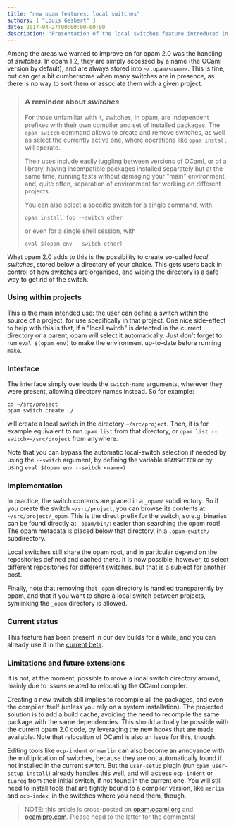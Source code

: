 ```yaml
---
title: "new opam features: local switches"
authors: [ "Louis Gesbert" ]
date: 2017-04-27T00:00:00-00:00
description: "Presentation of the local switches feature introduced in opam 2.0"
---
```


Among the areas we wanted to improve on for opam 2.0 was the handling of
_switches_. In opam 1.2, they are simply accessed by a name (the OCaml version
by default), and are always stored into `~/.opam/<name>`. This is fine, but can
get a bit cumbersome when many switches are in presence, as there is no way to
sort them or associate them with a given project.

> ### A reminder about _switches_
> 
> For those unfamiliar with it, switches, in opam, are independent prefixes with
> their own compiler and set of installed packages. The `opam switch` command
> allows to create and remove switches, as well as select the currently active
> one, where operations like `opam install` will operate.
> 
> Their uses include easily juggling between versions of OCaml, or of a library,
> having incompatible packages installed separately but at the same time, running
> tests without damaging your "main" environment, and, quite often, separation of
> environment for working on different projects.
>
> You can also select a specific switch for a single command, with
>
>     opam install foo --switch other
>
> or even for a single shell session, with
>
>     eval $(opam env --switch other)

What opam 2.0 adds to this is the possibility to create so-called _local
switches_, stored below a directory of your choice. This gets users back in
control of how switches are organised, and wiping the directory is a safe way to
get rid of the switch.

### Using within projects

This is the main intended use: the user can define a switch within the source of
a project, for use specifically in that project. One nice side-effect to help
with this is that, if a "local switch" is detected in the current directory or a
parent, opam will select it automatically. Just don't forget to run `eval $(opam
env)` to make the environment up-to-date before running `make`.

### Interface

The interface simply overloads the `switch-name` arguments, wherever they were
present, allowing directory names instead. So for example:

    cd ~/src/project
    opam switch create ./

will create a local switch in the directory `~/src/project`. Then, it is for
example equivalent to run `opam list` from that directory, or `opam list
--switch=~/src/project` from anywhere.

Note that you can bypass the automatic local-switch selection if needed by using
the `--switch` argument, by defining the variable `OPAMSWITCH` or by using `eval
$(opam env --switch <name>)`

### Implementation

In practice, the switch contents are placed in a `_opam/` subdirectory. So if
you create the switch `~/src/project`, you can browse its contents at
`~/src/project/_opam`. This is the direct prefix for the switch, so e.g.
binaries can be found directly at `_opam/bin/`: easier than searching the opam
root! The opam metadata is placed below that directory, in a `.opam-switch/`
subdirectory.

Local switches still share the opam root, and in particular depend on the
repositories defined and cached there. It is now possible, however, to select
different repositories for different switches, but that is a subject for another
post.

Finally, note that removing that `_opam` directory is handled transparently by
opam, and that if you want to share a local switch between projects, symlinking
the `_opam` directory is allowed.

### Current status

This feature has been present in our dev builds for a while, and you can already
use it in the
[current beta](https://github.com/ocaml/opam/releases/tag/2.0.0-beta2).

### Limitations and future extensions

It is not, at the moment, possible to move a local switch directory around,
mainly due to issues related to relocating the OCaml compiler.

Creating a new switch still implies to recompile all the packages, and even the
compiler itself (unless you rely on a system installation). The projected
solution is to add a build cache, avoiding the need to recompile the same
package with the same dependencies. This should actually be possible with the
current opam 2.0 code, by leveraging the new hooks that are made available. Note
that relocation of OCaml is also an issue for this, though.

Editing tools like `ocp-indent` or `merlin` can also become an annoyance with
the multiplication of switches, because they are not automatically found if not
installed in the current switch. But the `user-setup` plugin (run `opam
user-setup install`) already handles this well, and will access `ocp-indent` or
`tuareg` from their initial switch, if not found in the current one. You will
still need to install tools that are tightly bound to a compiler version, like
`merlin` and `ocp-index`, in the switches where you need them, though.

> NOTE: this article is cross-posted on
> [opam.ocaml.org](https://opam.ocaml.org/blog/) and
> [ocamlpro.com](http://www.ocamlpro.com/category/blog/). Please head to the
> latter for the comments!
